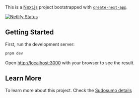 This is a [Next.js](https://nextjs.org/) project bootstrapped with [`create-next-app`](https://github.com/vercel/next.js/tree/canary/packages/create-next-app).

[![Netlify Status](https://api.netlify.com/api/v1/badges/7a3f12aa-1e0c-4227-9c22-3300e65d3a27/deploy-status)](https://app.netlify.com/sites/sudosumo/deploys)

## Getting Started

First, run the development server:

```bash
pnpm dev
```

Open [http://localhost:3000](http://localhost:3000) with your browser to see the result.

## Learn More

To learn more about this project. Check the [Sudosumo details](louisplace.com/sudosumo)